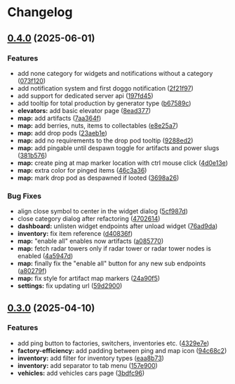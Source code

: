 # Changelog

## [0.4.0](https://github.com/derpierre65/satisfactory-monitoring/compare/v0.3.0...v0.4.0) (2025-06-01)

### Features

* add none category for widgets and notifications without a category ([073f120](https://github.com/derpierre65/satisfactory-monitoring/commit/073f1206f453a2567384c2a367739016b6ee5e8a))
* add notification system and first doggo notification ([2f21f97](https://github.com/derpierre65/satisfactory-monitoring/commit/2f21f975e83410ff5f9264e5e87f43f3f42581a9))
* add support for dedicated server api ([197fd45](https://github.com/derpierre65/satisfactory-monitoring/commit/197fd454dba847994fd9e9312d6d5eae8f26cbda))
* add tooltip for total production by generator type ([b67589c](https://github.com/derpierre65/satisfactory-monitoring/commit/b67589c3d09668c7d5254126076d8d86980d525c))
* **elevators:** add basic elevator page ([8ead377](https://github.com/derpierre65/satisfactory-monitoring/commit/8ead37724a5966d911b38b3bf9a05f2b4ae9940c))
* **map:** add artifacts ([7aa364f](https://github.com/derpierre65/satisfactory-monitoring/commit/7aa364fc200013f88f5efc2e295395eff411710c))
* **map:** add berries, nuts, items to collectables ([e8e25a7](https://github.com/derpierre65/satisfactory-monitoring/commit/e8e25a72954c0fe713338e25bcb65e0140a56fb5))
* **map:** add drop pods ([23aeb1e](https://github.com/derpierre65/satisfactory-monitoring/commit/23aeb1e7842cce373e5324d2dbd79da0912376b2))
* **map:** add no requirements to the drop pod tooltip ([9288ed2](https://github.com/derpierre65/satisfactory-monitoring/commit/9288ed2282a4db7cb7f26f13a5504302c211c193))
* **map:** add pingable until despawn toggle for artifacts and power slugs ([381b576](https://github.com/derpierre65/satisfactory-monitoring/commit/381b57639041e809d301d68e41541d8cd5d6d77f))
* **map:** create ping at map marker location with ctrl mouse click ([4d0e13e](https://github.com/derpierre65/satisfactory-monitoring/commit/4d0e13e645b0aef87570544c924e5f742ec49c8b))
* **map:** extra color for pinged items ([46c3a36](https://github.com/derpierre65/satisfactory-monitoring/commit/46c3a36d35fae82202ba87bc92a08b338d0a02dd))
* **map:** mark drop pod as despawned if looted ([3698a26](https://github.com/derpierre65/satisfactory-monitoring/commit/3698a26060fec0e40c0e5914640c47f821430f4a))

### Bug Fixes

* align close symbol to center in the widget dialog ([5cf987d](https://github.com/derpierre65/satisfactory-monitoring/commit/5cf987d38c20c0e9e8d491c553f226edef4a02ad))
* close category dialog after refactoring ([4702614](https://github.com/derpierre65/satisfactory-monitoring/commit/470261401879abfe5b97bd4825fd14715c8561c6))
* **dashboard:** unlisten widget endpoints after unload widget ([76ad9da](https://github.com/derpierre65/satisfactory-monitoring/commit/76ad9dadfda68df1f34219e167e888d867dfd013))
* **inventory:** fix item reference ([d40836f](https://github.com/derpierre65/satisfactory-monitoring/commit/d40836f991cb7c03d835d3b7fff3d723666be442))
* **map:** "enable all" enables now artifacts ([a085770](https://github.com/derpierre65/satisfactory-monitoring/commit/a08577033a5a72193f708b2e6027d2291f1b9720))
* **map:** fetch radar towers only if radar tower or radar tower nodes is enabled ([4a5947d](https://github.com/derpierre65/satisfactory-monitoring/commit/4a5947d710358db085e0917fa0c4d1cce6a08550))
* **map:** finally fix the "enable all" button for any new sub endpoints ([a80279f](https://github.com/derpierre65/satisfactory-monitoring/commit/a80279fa5124bf21cc4e74e1cd8b22b1ed4906e4))
* **map:** fix style for artifact map markers ([24a90f5](https://github.com/derpierre65/satisfactory-monitoring/commit/24a90f5879472faff12e26427c3e381272bba74e))
* **settings:** fix updating url ([59d2900](https://github.com/derpierre65/satisfactory-monitoring/commit/59d29001d580461690a32d4e6fb020723fdcda3d))

## [0.3.0](https://github.com/derpierre65/satisfactory-monitoring/compare/v0.2.0...v0.3.0) (2025-04-10)

### Features

* add ping button to factories, switchers, inventories etc. ([4329e7e](https://github.com/derpierre65/satisfactory-monitoring/commit/4329e7e6558f10ec50482d8e2d9fe84d1c40cfb7))
* **factory-efficiency:** add padding between ping and map icon ([94c68c2](https://github.com/derpierre65/satisfactory-monitoring/commit/94c68c2a63b4f23f3801e8e05c262b7dff39c275))
* **inventory:** add filter for inventory types ([eaa8b73](https://github.com/derpierre65/satisfactory-monitoring/commit/eaa8b73db2eb91c536fa3faa2bff79e81c4fcc86))
* **inventory:** add separator to tab menu ([157e900](https://github.com/derpierre65/satisfactory-monitoring/commit/157e900d1e4ca141587cd67d1fc1a5238145f116))
* **vehicles:** add vehicles cars page ([3bdfc96](https://github.com/derpierre65/satisfactory-monitoring/commit/3bdfc96308d1d936d5fdc86fc06254de75eee05a))
